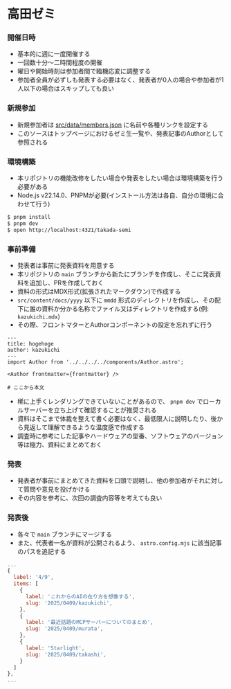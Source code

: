 # 高田ゼミ

### 開催日時

- 基本的に週に一度開催する
- 一回数十分〜二時間程度の開催
- 曜日や開始時刻は参加者間で臨機応変に調整する
- 参加者全員が必ずしも発表する必要はなく、発表者が0人の場合や参加者が1人以下の場合はスキップしても良い

### 新規参加

- 新規参加者は [src/data/members.json](https://github.com/uyupun/takada-semi/blob/main/src/data/members.json) に名前や各種リンクを設定する
- このソースはトップページにおけるゼミ生一覧や、発表記事のAuthorとして参照される

### 環境構築

- 本リポジトリの機能改修をしたい場合や発表をしたい場合は環境構築を行う必要がある
- Node.js v22.14.0、PNPMが必要(インストール方法は各自、自分の環境に合わせて行う)

```bash
$ pnpm install
$ pnpm dev
$ open http://localhost:4321/takada-semi
```

### 事前準備

- 発表者は事前に発表資料を用意する
- 本リポジトリの `main` ブランチから新たにブランチを作成し、そこに発表資料を追加し、PRを作成しておく
- 資料の形式はMDX形式(拡張されたマークダウン)で作成する
- `src/content/docs/yyyy` 以下に `mmdd` 形式のディレクトリを作成し、その配下に誰の資料か分かる名称でファイル又はディレクトリを作成する(例: `kazukichi.mdx`)
- その際、フロントマターとAuthorコンポーネントの設定を忘れずに行う

```mdx
---
title: hogehoge
author: kazukichi
---
import Author from '../../../../components/Author.astro';

<Author frontmatter={frontmatter} />

# ここから本文
```

- 稀に上手くレンダリングできていないことがあるので、 `pnpm dev` でローカルサーバーを立ち上げて確認することが推奨される
- 資料はそこまで体裁を整えて書く必要はなく、最低限人に説明したり、後から見返して理解できるような温度感で作成する
- 調査時に参考にした記事やハードウェアの型番、ソフトウェアのバージョン等は極力、資料にまとめておく

### 発表

- 発表者が事前にまとめてきた資料を口頭で説明し、他の参加者がそれに対して質問や意見を投げかける
- その内容を参考に、次回の調査内容等を考えても良い

### 発表後

- 各々で `main` ブランチにマージする
- また、代表者一名が資料が公開されるよう、 `astro.config.mjs` に該当記事のパスを追記する

```js
...
{
  label: '4/9',
  items: [
    {
      label: 'これからのAIの在り方を想像する',
      slug: '2025/0409/kazukichi',
    },
    {
      label: '最近話題のMCPサーバーについてのまとめ',
      slug: '2025/0409/murata',
    },
    {
      label: 'Starlight',
      slug: '2025/0409/takashi',
    }
  ]
},
...
```
